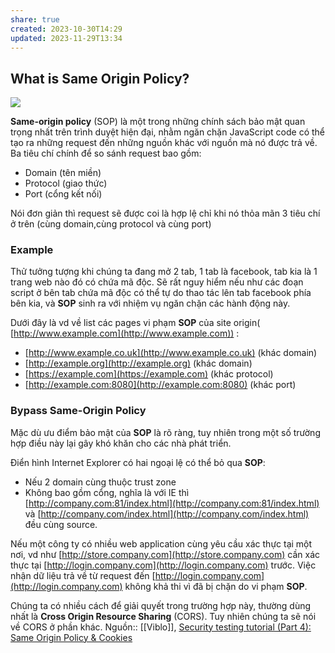 ```yaml
---
share: true
created: 2023-10-30T14:29
updated: 2023-11-29T13:34
---
```

## What is Same Origin Policy?

![](https://images.viblo.asia/9c0d86ff-0393-43e0-9109-80fe89fb7d2b.jpeg)

**Same-origin policy** (SOP) là một trong những chính sách bảo mật quan trọng nhất trên trình duyệt hiện đại, nhằm ngăn chặn JavaScript code có thể tạo ra những request đến những nguồn khác với nguồn mà nó được trả về. Ba tiêu chí chính để so sánh request bao gồm:

- Domain (tên miền)
- Protocol (giao thức)
- Port (cổng kết nối)

Nói đơn giản thì request sẽ được coi là hợp lệ chỉ khi nó thỏa mãn 3 tiêu chí ở trên (cùng domain,cùng protocol và cùng port)

### Example

Thử tưởng tượng khi chúng ta đang mở 2 tab, 1 tab là facebook, tab kia là 1 trang web nào đó có chứa mã độc. Sẽ rất nguy hiểm nếu như các đoạn script ở bên tab chứa mã độc có thể tự do thao tác lên tab facebook phía bên kia, và **SOP** sinh ra với nhiệm vụ ngăn chặn các hành động này.

Dưới đây là vd về list các pages vi phạm **SOP** của site origin( [http://www.example.com](http://www.example.com)) :

- [http://www.example.co.uk](http://www.example.co.uk) (khác domain)
- [http://example.org](http://example.org) (khác domain)
- [https://example.com](https://example.com) (khác protocol)
- [http://example.com:8080](http://example.com:8080) (khác port)

### Bypass Same-Origin Policy

Mặc dù ưu điểm bảo mật của **SOP** là rõ ràng, tuy nhiên trong một số trường hợp điều này lại gây khó khăn cho các nhà phát triển.

Điển hình Internet Explorer có hai ngoại lệ có thể bỏ qua **SOP**:

- Nếu 2 domain cùng thuộc trust zone
- Không bao gồm cổng, nghĩa là với IE thì [http://company.com:81/index.html](http://company.com:81/index.html) và [http://company.com/index.html](http://company.com/index.html) đều cùng source.

Nếu một công ty có nhiều web application cùng yêu cầu xác thực tại một nơi, vd như [http://store.company.com](http://store.company.com) cần xác thực tại [http://login.company.com](http://login.company.com) trước. Việc nhận dữ liệu trả về từ request đến [http://login.company.com](http://login.company.com) không khả thi vì đã bị chặn do vi phạm **SOP**.

Chúng ta có nhiều cách để giải quyết trong trường hợp này, thường dùng nhất là **Cross Origin Resource Sharing** (CORS). Tuy nhiên chúng ta sẽ nói về CORS ở phần khác.
Nguồn:: [[Viblo]], [Security testing tutorial (Part 4): Same Origin Policy & Cookies](https://viblo.asia/p/security-testing-tutorial-part-4-same-origin-policy-cookies-bWrZnOLwlxw)